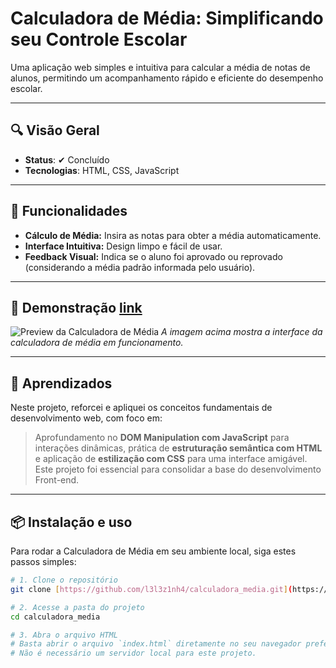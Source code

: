 # Calculadora de Média: Simplificando seu Controle Escolar

Uma aplicação web simples e intuitiva para calcular a média de notas de alunos, permitindo um acompanhamento rápido e eficiente do desempenho escolar.

---

## 🔍 Visão Geral

- **Status**: ✔ Concluído
- **Tecnologias**: HTML, CSS, JavaScript

---


## 🚀 Funcionalidades


- **Cálculo de Média:** Insira as notas para obter a média automaticamente.
- **Interface Intuitiva:** Design limpo e fácil de usar.
- **Feedback Visual:** Indica se o aluno foi aprovado ou reprovado (considerando a média padrão informada pelo usuário).


---

## 📸 Demonstração [link](https://calculadora-media-seven.vercel.app/)

![Preview da Calculadora de Média](.calculadora_media_escolar_print.png)
*A imagem acima mostra a interface da calculadora de média em funcionamento.*

---

## 🧠 Aprendizados

Neste projeto, reforcei e apliquei os conceitos fundamentais de desenvolvimento web, com foco em:

> Aprofundamento no **DOM Manipulation com JavaScript** para interações dinâmicas, prática de **estruturação semântica com HTML** e aplicação de **estilização com CSS** para uma interface amigável. Este projeto foi essencial para consolidar a base do desenvolvimento Front-end.

---

## 📦 Instalação e uso

Para rodar a Calculadora de Média em seu ambiente local, siga estes passos simples:

```bash
# 1. Clone o repositório
git clone [https://github.com/l3l3z1nh4/calculadora_media.git](https://github.com/l3l3z1nh4/calculadora_media.git)

# 2. Acesse a pasta do projeto
cd calculadora_media

# 3. Abra o arquivo HTML
# Basta abrir o arquivo `index.html` diretamente no seu navegador preferido.
# Não é necessário um servidor local para este projeto.
